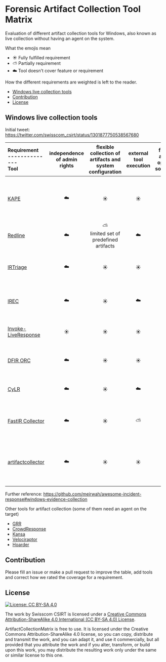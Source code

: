 # Forensic Artifact Collection Tool Matrix

Evaluation of different artifact collection tools for Windows, also known as
live collection without having an agent on the system.

What the emojis mean
* :sunny: Fully fulfilled requirement
* :partly_sunny: Partially requirement
* :cloud: Tool doesn't cover feature or requirement

How the different requirements are weighted is left to the reader.

<!-- vim-markdown-toc GFM -->

* [Windows live collection tools](#windows-live-collection-tools)
* [Contribution](#contribution)
* [License](#license)

<!-- vim-markdown-toc -->

##  Windows live collection tools

Initial tweet: https://twitter.com/swisscom_csirt/status/1301877750538567680

  | Requirement <br /> -------------- <br />Tool | independence of admin rights | flexible collection of artifacts and system configuration | external tool execution | free and open source | free download                                        | easy extensible                                                                        | multi-platform | one-shot binary                                         | output parsing                                                                                                        | active development                                                   | easy to use output format                               | 
  | :-------------                               | :-----:                      | :-----:                                                   | :-----:                 | :-----:              | :-----:                                              | :-----:                                                                                | :-----:        | :-----:                                                 | :-----:                                                                                                               | :-----:                                                              | :-----:                                                 | 
  | [KAPE](https://www.kroll.com/en/services/cyber-risk/investigate-and-respond/kroll-artifact-parser-extractor-kape)                                         | :cloud:                      | :sunny:                                                   | :sunny:                 | :cloud:              | :sunny: <br /> via online form                       | :sunny: <br /> [artifacts are open source](https://github.com/EricZimmerman/KapeFiles) and separated from the binary | :cloud:        | :cloud: <br /> .NET binary + config files for artifacts | :sunny:                                                                                                               | :sunny:                                                              | :sunny:                                                 | 
  | [Redline](https://www.fireeye.com/services/freeware/redline.html)                                      | :cloud:                      | :partly_sunny: <br /> limited set of predefined artifacts | :cloud:                 | :cloud:              | :sunny: <br /> via online form                       | :cloud:                                                                                | :cloud:        | :cloud:                                                 | :sunny:                                                                                                               | :partly_sunny: <br /> last change from June 8, 2018                  | :cloud: <br /> dedicated tool | 
  | [IRTriage](https://github.com/AJMartel/IRTriage)                                     | :cloud:                      | :sunny:                                                   | :sunny:                 | :sunny:              | :sunny:                                              | :cloud: <br /> AutoIt script and re-compilation                                        | :cloud:        | :cloud: <br /> third-party tools                        | :partly_sunny: <br /> RegRipper                                                        | :scream: <br />last change 4 years old                               | :sunny:                                                 | 
  | [IREC](https://binalyze.com/)                                         | :cloud:                      | :sunny:                                                   | :cloud:                 | :cloud:              | :sunny: <br /> via online form or commercial version | :cloud:                                                                                | :cloud:        | :sunny:                                                 | :partly_sunny: <br /> filesystem artifacts | :sunny:                                                              | :sunny:                                                 | 
  | [Invoke-LiveResponse](https://github.com/mgreen27/Invoke-LiveResponse)                          | :sunny:                      | :sunny:                                                   | :sunny:                 | :sunny:              | :sunny:                                              | :partly_sunny: <br /> PowerShell source code                                           | :cloud:        | :cloud: <br /> PowerShell scripts in subfolders         | :cloud:                                                                                                               | :partly_sunny:                                                       | :sunny:                                                 | 
  | [DFIR ORC](https://dfir-orc.github.io/)                                     | :cloud:                      | :sunny:                                                   | :sunny:                 | :sunny:              | :sunny:                                              | :cloud: <br /> C++ and re-compilation                                                  | :cloud:        | :sunny:                                                 | :partly_sunny:                                                                                                        | :sunny:                                                              | :sunny:                                                 | 
  | [CyLR](https://github.com/orlikoski/CyLR)                                         | :cloud:                      | :sunny:                                                   | :cloud:                 | :sunny:              | :sunny:                                              | :partly_sunny: <br /> .NET code and re-compilation                                     | :sunny:        | :sunny:                                                 | :cloud:                                                                                                               | :sunny:                                                              | :sunny:                                                 | 
  | [FastIR Collector](https://github.com/SekoiaLab/Fastir_Collector)                             | :cloud:                      | :sunny:                                                   | :partly_sunny:          | :sunny:              | :sunny:                                              | :partly_sunny: <br /> Python code and re-compilation                                   | :cloud:        | :sunny:                                                 | :cloud:                                                                                                               | :scream: <br />last change 3 years old                               | :sunny:                                                 | 
  | [artifactcollector](https://github.com/forensicanalysis/artifactcollector)                            | :cloud:                      | :sunny:                                                   | :sunny:                 | :sunny:              | :sunny:                                              | :partly_sunny: <br /> Go, prepare artifacts in YAML and Go re-compilation              | :sunny:        | :sunny:                                                 | :cloud:                                                                                                               | :hatching_chick: <br /> young project on Github, only some month old | :partly_sunny:<br />artifactstore                       | 

Further reference: https://github.com/meirwah/awesome-incident-response#windows-evidence-collection

Other tools for artifact collection (some of them need an agent on the target)
* [GRR](https://github.com/google/grr)
* [CrowdResponse](https://www.crowdstrike.com/resources/community-tools/crowdresponse/)
* [Kansa](https://github.com/davehull/Kansa)
* [Velociraptor](https://github.com/Velocidex/velociraptor)
* [Hoarder](https://github.com/muteb/Hoarder)

## Contribution

Please fill an issue or make a pull request to improve the table, add tools
and correct how we rated the coverage for a requirement.

## License

[![License: CC BY-SA 4.0](https://i.creativecommons.org/l/by-sa/4.0/88x31.png)](https://creativecommons.org/licenses/by-sa/4.0/)

The work by Swisscom CSIRT is licensed under a 
[Creative Commons Attribution-ShareAlike 4.0 International (CC BY-SA 4.0)
License](https://creativecommons.org/licenses/by-sa/4.0/).

ArtifactCollectionMatrix is free to use. It is licensed under the Creative
Commons Attribution-ShareAlike 4.0 license, so you can copy,
distribute and transmit the work, and you can adapt it, and use it
commercially, but all provided that you attribute the work and if you alter,
transform, or build upon this work, you may distribute the resulting work only
under the same or similar license to this one.
